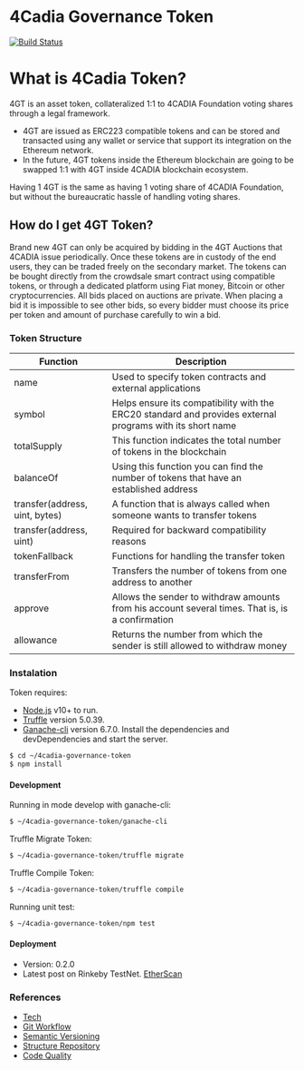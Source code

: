 # 4Cadia Governance Token
[![Build Status]()]()
# What is 4Cadia Token?
4GT is an asset token, collateralized 1:1 to 4CADIA Foundation voting shares through a legal framework.
  - 4GT are issued as ERC223 compatible tokens and can be stored and transacted using any wallet or service that support its integration on the Ethereum network.
  - In the future, 4GT tokens inside the Ethereum blockchain are going to be swapped 1:1 with 4GT inside 4CADIA blockchain ecosystem.
  
Having 1 4GT is the same as having 1 voting share of 4CADIA Foundation, but without the bureaucratic hassle of handling voting shares.
## How do I get 4GT Token?
Brand new 4GT can only be acquired by bidding in the 4GT Auctions that 4CADIA issue periodically. Once these tokens are in custody of the end users, they can be traded freely on the secondary market.
The tokens can be bought directly from the crowdsale smart contract using compatible tokens, or through a dedicated platform using Fiat money, Bitcoin or other cryptocurrencies.
All bids placed on auctions are private. When placing a bid it is impossible to see other bids, so every bidder must choose its price per token and amount of purchase carefully to win a bid.
### Token Structure
| Function | Description |
| ------ | ------ |
| name | Used to specify token contracts and external applications|
| symbol| Helps ensure its compatibility with the ERC20 standard and provides external programs with its short name|
| totalSupply| This function indicates the total number of tokens in the blockchain|
| balanceOf| Using this function you can find the number of tokens that have an established address|
| transfer(address, uint, bytes)| A function that is always called when someone wants to transfer tokens|
| transfer(address, uint)| Required for backward compatibility reasons|
| tokenFallback | Functions for handling the transfer token|
| transferFrom| Transfers the number of tokens from one address to another|
| approve| Allows the sender to withdraw amounts from his account several times. That is, is a confirmation|
| allowance| Returns the number from which the sender is still allowed to withdraw money|
### Instalation
Token requires:
 - [Node.js](https://nodejs.org/) v10+ to run.
 - [Truffle](https://www.npmjs.com/package/truffle) version 5.0.39.
 - [Ganache-cli](https://www.npmjs.com/package/ganache-cli) version 6.7.0.
Install the dependencies and devDependencies and start the server.
```sh
$ cd ~/4cadia-governance-token
$ npm install
```
#### Development
Running in mode develop with ganache-cli:
```sh
$ ~/4cadia-governance-token/ganache-cli
```
Truffle Migrate Token:
```sh
$ ~/4cadia-governance-token/truffle migrate
```
Truffle Compile Token:
```sh
$ ~/4cadia-governance-token/truffle compile
```
Running unit test:
```sh
$ ~/4cadia-governance-token/npm test
```

#### Deployment
- Version: 0.2.0
- Latest post on Rinkeby TestNet. [EtherScan](https://rinkeby.etherscan.io/address/0x30d1c8c44ae4524b1050a64159953b0adca04aac#code)

### References
- [Tech](./docs/tecnologies.md)
- [Git Workflow](./docs/workflow.md)
- [Semantic Versioning](./docs/semantic-versioning.md)
- [Structure Repository](./docs/software-structure.md)
- [Code Quality](./docs/code-quality.md)